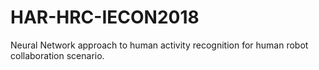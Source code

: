 # HAR-HRC-IECON2018
Neural Network approach to human activity recognition for human robot collaboration scenario.
